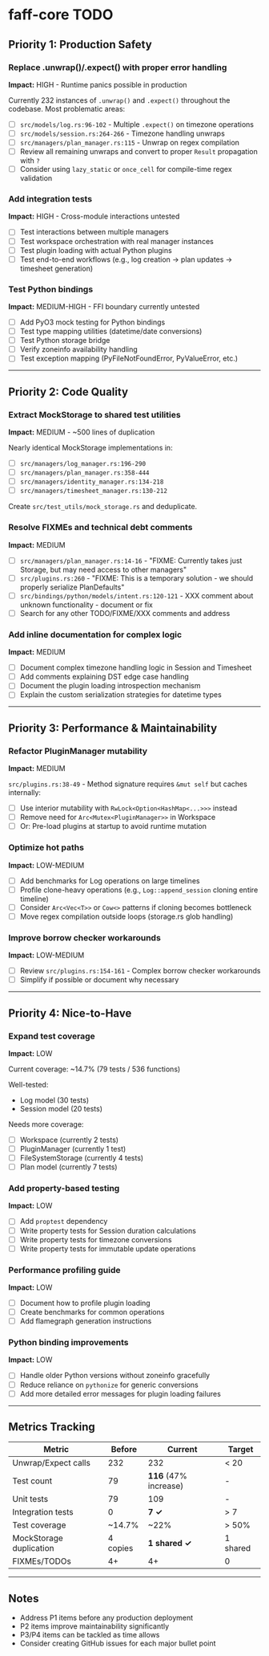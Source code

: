 # faff-core TODO

## Priority 1: Production Safety

### Replace .unwrap()/.expect() with proper error handling
**Impact:** HIGH - Runtime panics possible in production

Currently 232 instances of `.unwrap()` and `.expect()` throughout the codebase. Most problematic areas:

- [ ] `src/models/log.rs:96-102` - Multiple `.expect()` on timezone operations
- [ ] `src/models/session.rs:264-266` - Timezone handling unwraps
- [ ] `src/managers/plan_manager.rs:115` - Unwrap on regex compilation
- [ ] Review all remaining unwraps and convert to proper `Result` propagation with `?`
- [ ] Consider using `lazy_static` or `once_cell` for compile-time regex validation

### Add integration tests
**Impact:** HIGH - Cross-module interactions untested

- [ ] Test interactions between multiple managers
- [ ] Test workspace orchestration with real manager instances
- [ ] Test plugin loading with actual Python plugins
- [ ] Test end-to-end workflows (e.g., log creation → plan updates → timesheet generation)

### Test Python bindings
**Impact:** MEDIUM-HIGH - FFI boundary currently untested

- [ ] Add PyO3 mock testing for Python bindings
- [ ] Test type mapping utilities (datetime/date conversions)
- [ ] Test Python storage bridge
- [ ] Verify zoneinfo availability handling
- [ ] Test exception mapping (PyFileNotFoundError, PyValueError, etc.)

---

## Priority 2: Code Quality

### Extract MockStorage to shared test utilities
**Impact:** MEDIUM - ~500 lines of duplication

Nearly identical MockStorage implementations in:
- [ ] `src/managers/log_manager.rs:196-290`
- [ ] `src/managers/plan_manager.rs:358-444`
- [ ] `src/managers/identity_manager.rs:134-218`
- [ ] `src/managers/timesheet_manager.rs:130-212`

Create `src/test_utils/mock_storage.rs` and deduplicate.

### Resolve FIXMEs and technical debt comments
**Impact:** MEDIUM

- [ ] `src/managers/plan_manager.rs:14-16` - "FIXME: Currently takes just Storage, but may need access to other managers"
- [ ] `src/plugins.rs:260` - "FIXME: This is a temporary solution - we should properly serialize PlanDefaults"
- [ ] `src/bindings/python/models/intent.rs:120-121` - XXX comment about unknown functionality - document or fix
- [ ] Search for any other TODO/FIXME/XXX comments and address

### Add inline documentation for complex logic
**Impact:** MEDIUM

- [ ] Document complex timezone handling logic in Session and Timesheet
- [ ] Add comments explaining DST edge case handling
- [ ] Document the plugin loading introspection mechanism
- [ ] Explain the custom serialization strategies for datetime types

---

## Priority 3: Performance & Maintainability

### Refactor PluginManager mutability
**Impact:** MEDIUM

`src/plugins.rs:38-49` - Method signature requires `&mut self` but caches internally:
- [ ] Use interior mutability with `RwLock<Option<HashMap<...>>>` instead
- [ ] Remove need for `Arc<Mutex<PluginManager>>` in Workspace
- [ ] Or: Pre-load plugins at startup to avoid runtime mutation

### Optimize hot paths
**Impact:** LOW-MEDIUM

- [ ] Add benchmarks for Log operations on large timelines
- [ ] Profile clone-heavy operations (e.g., `Log::append_session` cloning entire timeline)
- [ ] Consider `Arc<Vec<T>>` or `Cow<>` patterns if cloning becomes bottleneck
- [ ] Move regex compilation outside loops (storage.rs glob handling)

### Improve borrow checker workarounds
**Impact:** LOW-MEDIUM

- [ ] Review `src/plugins.rs:154-161` - Complex borrow checker workarounds
- [ ] Simplify if possible or document why necessary

---

## Priority 4: Nice-to-Have

### Expand test coverage
**Impact:** LOW

Current coverage: ~14.7% (79 tests / 536 functions)

Well-tested:
- Log model (30 tests)
- Session model (20 tests)

Needs more coverage:
- [ ] Workspace (currently 2 tests)
- [ ] PluginManager (currently 1 test)
- [ ] FileSystemStorage (currently 4 tests)
- [ ] Plan model (currently 7 tests)

### Add property-based testing
**Impact:** LOW

- [ ] Add `proptest` dependency
- [ ] Write property tests for Session duration calculations
- [ ] Write property tests for timezone conversions
- [ ] Write property tests for immutable update operations

### Performance profiling guide
**Impact:** LOW

- [ ] Document how to profile plugin loading
- [ ] Create benchmarks for common operations
- [ ] Add flamegraph generation instructions

### Python binding improvements
**Impact:** LOW

- [ ] Handle older Python versions without zoneinfo gracefully
- [ ] Reduce reliance on `pythonize` for generic conversions
- [ ] Add more detailed error messages for plugin loading failures

---

## Metrics Tracking

| Metric | Before | Current | Target |
|--------|---------|---------|--------|
| Unwrap/Expect calls | 232 | 232 | < 20 |
| Test count | 79 | **116** (47% increase) | - |
| Unit tests | 79 | 109 | - |
| Integration tests | 0 | **7 ✓** | > 7 |
| Test coverage | ~14.7% | ~22% | > 50% |
| MockStorage duplication | 4 copies | **1 shared ✓** | 1 shared |
| FIXMEs/TODOs | 4+ | 4+ | 0 |

---

## Notes

- Address P1 items before any production deployment
- P2 items improve maintainability significantly
- P3/P4 items can be tackled as time allows
- Consider creating GitHub issues for each major bullet point
